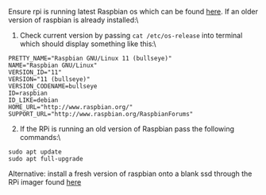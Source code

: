 Ensure rpi is running latest Raspbian os which can be found [here](https://www.raspberrypi.com/software/operating-systems/). If an older version of raspbian is already installed:\
1. Check current version by passing `cat /etc/os-release` into terminal which should display something like this:\
```
PRETTY_NAME="Raspbian GNU/Linux 11 (bullseye)"
NAME="Raspbian GNU/Linux"
VERSION_ID="11"
VERSION="11 (bullseye)"
VERSION_CODENAME=bullseye
ID=raspbian
ID_LIKE=debian
HOME_URL="http://www.raspbian.org/"
SUPPORT_URL="http://www.raspbian.org/RaspbianForums"
```

2. If the RPi is running an old version of Raspbian pass the following commands:\
```
sudo apt update
sudo apt full-upgrade
```

Alternative: install a fresh version of raspbian onto a blank ssd through the RPi imager found [here](https://www.raspberrypi.com/software/)
